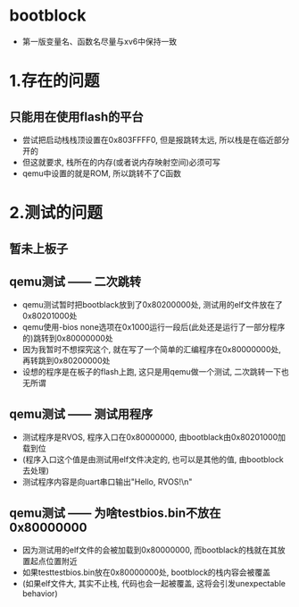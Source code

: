 # bootblock

- 第一版变量名、函数名尽量与xv6中保持一致

# 1.存在的问题

## 只能用在使用flash的平台
- 尝试把启动栈栈顶设置在0x803FFFF0, 但是报跳转太远, 所以栈是在临近部分开的
- 但这就要求, 栈所在的内存(或者说内存映射空间)必须可写
- qemu中设置的就是ROM, 所以跳转不了C函数

# 2.测试的问题

## 暂未上板子

## qemu测试 —— 二次跳转
- qemu测试暂时把bootblack放到了0x80200000处, 测试用的elf文件放在了0x80201000处
- qemu使用-bios none选项在0x1000运行一段后(此处还是运行了一部分程序的)跳转到0x80000000处
- 因为我暂时不想探究这个, 就在写了一个简单的汇编程序在0x80000000处, 再转跳到0x80200000处
- 设想的程序是在板子的flash上跑, 这只是用qemu做一个测试, 二次跳转一下也无所谓

## qemu测试 —— 测试用程序
- 测试程序是RVOS, 程序入口在0x80000000, 由bootblack由0x80201000加载到位
- (程序入口这个值是由测试用elf文件决定的, 也可以是其他的值, 由bootblock去处理)
- 测试程序内容是向uart串口输出"Hello, RVOS!\n"

## qemu测试 —— 为啥testbios.bin不放在0x80000000
- 因为测试用的elf文件的会被加载到0x80000000, 而bootblack的栈就在其放置起点位置附近
- 如果testtestbios.bin放在0x80000000处, bootblock的栈内容会被覆盖
- (如果elf文件大, 其实不止栈, 代码也会一起被覆盖, 这将会引发unexpectable behavior)
